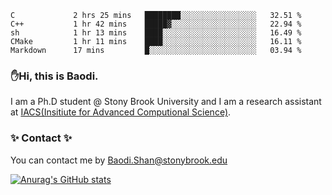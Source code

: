 <!--START_SECTION:waka-->

```text
C             2 hrs 25 mins   ████████░░░░░░░░░░░░░░░░░   32.51 %
C++           1 hr 42 mins    █████▓░░░░░░░░░░░░░░░░░░░   22.94 %
sh            1 hr 13 mins    ████░░░░░░░░░░░░░░░░░░░░░   16.49 %
CMake         1 hr 11 mins    ████░░░░░░░░░░░░░░░░░░░░░   16.11 %
Markdown      17 mins         █░░░░░░░░░░░░░░░░░░░░░░░░   03.94 %
```

<!--END_SECTION:waka-->

### ✋Hi, this is Baodi. 

I am a Ph.D student @ Stony Brook University and I am a research assistant at [IACS(Insitiute for Advanced Computional Science)](https://iacs.stonybrook.edu/).

### ✨ Contact ✨

You can contact me by [Baodi.Shan@stonybrook.edu](mailto:Baodi.Shan@stonybrook.edu)

[![Anurag's GitHub stats](https://github-readme-stats.vercel.app/api?username=lwshanbd&theme=jolly&show_icons=true&count_private=true&include_all_commits=true)](https://github.com/anuraghazra/github-readme-stats)



<!--
**lwshanbd/lwshanbd** is a ✨ _special_ ✨ repository because its `README.md` (this file) appears on your GitHub profile.

Here are some ideas to get you started:

- 🔭 I’m currently working on ...
- 🌱 I’m currently learning ...
- 👯 I’m looking to collaborate on ...
- 🤔 I’m looking for help with ...
- 💬 Ask me about ...
- 📫 How to reach me: ...
- 😄 Pronouns: ...
- ⚡ Fun fact: ...
-->
